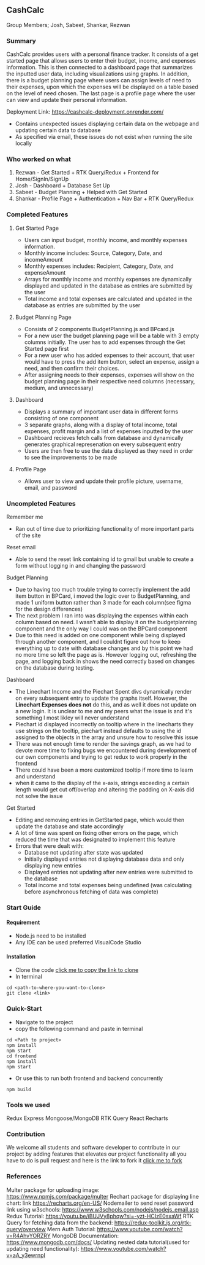 
## CashCalc

Group Members; Josh, Sabeet, Shankar, Rezwan 

### Summary
CashCalc provides users with a personal finance tracker. It consists of a get started page that allows users to enter their budget, income, and expenses information. This is then connected to a dashboard page that summarizes the inputted user data, including visualizations using graphs. In addition, there is a budget planning page where users can assign levels of need to their expenses, upon which the expenses will be displayed on a table based on the level of need chosen. The last page is a profile page where the user can view and update their personal information.

Deployment Link: https://cashcalc-deployment.onrender.com/ 
* Contains unexpected issues displaying certain data on the webpage and updating certain data to database
* As specified via email, these issues do not exist when running the site locally

### Who worked on what
1. Rezwan - Get Started + RTK Query/Redux + Frontend for Home/SignIn/SignUp 
2. Josh - Dashboard + Database Set Up
3. Sabeet - Budget Planning  + Helped with Get Started 
4. Shankar - Profile Page + Authentication + Nav Bar + RTK Query/Redux 

### Completed Features

1. Get Started Page
   * Users can input budget, monthly income, and monthly expenses information. 
   * Monthly income includes: Source, Category, Date, and incomeAmount
   * Monthly expenses includes: Recipient, Category, Date, and expenseAmount
   * Arrays for monthly income and monthly expenses are dynamically displayed and updated in the database as entries are submitted by the user
   * Total income and total expenses are calculated and updated in the database as entries are submitted by the user

3. Budget Planning Page
   * Consists of 2 components BudgetPlanning.js and BPcard.js
   * For a new user the budget planning page will be a table with 3 empty columns initially. The user has to add expenses through the Get Started page first
   * For a new user who has added expenses to their account, that user would have to press the add item button, select an expense, assign a need, and then confirm their choices.
   * After assigning needs to their expenses, expenses will show on the budget planning page in their respective need columns (necessary, medium, and unnecessary)

4. Dashboard
   * Displays a summary of important user data in different forms consisting of one component
   * 3 separate graphs, along with a display of total income, total expenses, profit margin and a list of expenses inputted by the user
   * Dashboard recieves fetch calls from database and dynamically generates graphical represenation on every subsequent entry
   * Users are then free to use the data displayed as they need in order to see the improvements to be made

6. Profile Page 
   * Allows user to view and update their profile picture, username, email, and password 


### Uncompleted Features
Remember me
* Ran out of time due to prioritizing functionality of more important parts of the site

Reset email
* Able to send the reset link containing id to gmail but unable to create a form without logging in and changing the password

Budget Planning
* Due to having too much trouble trying to correctly implement the add item button in BPCard, i moved the logic over to BudgetPlanning, and made 1 uniform button rather than 3 made for each column(see figma for the design differences)
* The next problem I ran into was displaying the expenses within each column based on need. I wasn’t able to display it on the budgetplanning component and the only way I could was on the BPCard component 
* Due to this need is added on one component while being displayed through another component, and I couldnt figure out how to keep everything up to date with database changes  and by this point we had no more time so left the page as is. However logging out, refreshing the page, and logging back in shows the need correctly based on changes on the database during testing.

Dashboard
* The Linechart Income and the Piechart Spent divs dynamically render on every subsequent entry to update the graphs itself. However, the **Linechart Expenses** **does not** do this, and as well it does not update on a new login. It is unclear to me and my peers what the issue is and it's something I most likley will never understand
* Piechart id displayed incorrectly on tooltip where in the linecharts they use strings on the tooltip, piechart instead defaults to using the id assigned to the objects in the array and unsure how to resolve this issue
* There was not enough time to render the savings graph, as we had to devote more time to fixing bugs we encountered during development of our own components and trying to get redux to work properly in the frontend
* There could have been a more customized tooltip if more time to learn and understand
* when it came to the display of the x-axis, strings exceeding a certain length would get cut off/overlap and altering the padding on X-axis did not solve the issue

Get Started

* Editing and removing entries in GetStarted page, which would then update the database and state accordingly
* A lot of time was spent on fixing other errors on the page,  which reduced the time that was designated to implement this feature 
* Errors that were dealt with:
  * Database not updating after state was updated
  * Initially displayed entries not displaying database data and only displaying new entries 
  * Displayed entries not updating after new entries were submitted to the database
  * Total income and total expenses being undefined (was calculating before asynchronous fetching of data was complete)

### Start Guide

#### Requirement
- Node.js need to be installed 
- Any IDE can be used preferred VisualCode Studio

#### Installation
- Clone the code [click me to copy the link to clone](https://github.com/Rezwan192/CashCalc.git)
- In terminal 
```
cd <path-to-where-you-want-to-clone> 
git clone <link>

```

### Quick-Start
- Navigate to the project
- copy the following command and paste in terminal
```
cd <Path to project>
npm install
npm start
cd frontend
npm install
npm start

```
- Or use this to run both frontend and backend concurrently
``` 
npm build
```


### Tools we used
Redux
Express
Mongoose/MongoDB
RTK Query
React
Recharts

### Contribution
We welcome all students and software developer to contribute in our project by adding features that elevates our project functionality  all you have to do is pull request and here is the link to fork it [click me to fork](https://github.com/Rezwan192/CashCalc/fork)


### References

Multer package for uploading image: https://www.npmjs.com/package/multer
Rechart package for displaying line chart: link https://recharts.org/en-US/
Nodemailer to send reset password link using w3schools: https://www.w3schools.com/nodejs/nodejs_email.asp
Redux Tutorial: https://youtu.be/iBUJVy8phqw?si=-yzt-HCIzE0sxaWf
RTK Query for fetching data from the backend: https://redux-toolkit.js.org/rtk-query/overview 
Mern Auth Tutorial: https://www.youtube.com/watch?v=R4AhvYORZRY
MongoDB Documentation: https://www.mongodb.com/docs/
Updating nested data tutorial(used for updating need functionality): https://www.youtube.com/watch?v=aA_y3ewrnpI 
